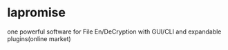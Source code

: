 # lapromise
one powerful  software for File En/DeCryption  with GUI/CLI and expandable plugins(online market) 
